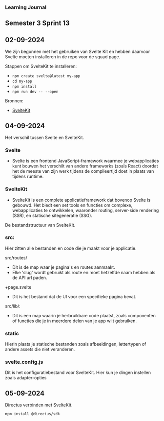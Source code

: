 ### Learning Journal
## Semester 3 Sprint 13

## 02-09-2024
We zijn begonnen met het gebruiken van Svelte Kit en hebben daarvoor Svelte moeten installeren in de repo voor de squad page.

Stappen om SvelteKit te installeren:
- ```npm create svelte@latest my-app```
- ```cd my-app```
- ```npm install```
- ```npm run dev -- --open```

Bronnen:
- [SvelteKit](https://kit.svelte.dev/)

## 04-09-2024
Het verschil tussen Svelte en SvelteKit.

### Svelte
- Svelte is een frontend JavaScript-framework waarmee je webapplicaties kunt bouwen
het verschilt van andere frameworks (zoals React) doordat het de meeste van zijn werk tijdens
de compileertijd doet in plaats van tijdens runtime.

### SvelteKit
- SvelteKit is een complete applicatieframework dat bovenop Svelte is gebouwd.
Het biedt een set tools en functies om complexe, webapplicaties te ontwikkelen,
waaronder routing, server-side rendering (SSR), en statische sitegeneratie (SSG).

De bestandstructuur van SvelteKit.

### src:
Hier zitten alle bestanden en code die je maakt voor je applicatie.

src/routes/
- Dit is de map waar je pagina's en routes aanmaakt.
- Elke 'slug' wordt gebruikt als route en moet hetzelfde naam hebben als de API url paden.

+page.svelte
- Dit is het bestand dat de UI voor een specifieke pagina bevat.

src/lib/:
- Dit is een map waarin je herbruikbare code plaatst, zoals componenten of functies die je in meerdere delen van je app wilt gebruiken.

### static
Hierin plaats je statische bestanden zoals afbeeldingen, lettertypen of andere assets die niet veranderen.

### svelte.config.js
Dit is het configuratiebestand voor SvelteKit. Hier kun je dingen instellen zoals adapter-opties

## 05-09-2024
Directus verbinden met SvelteKit.

```npm install @directus/sdk```
